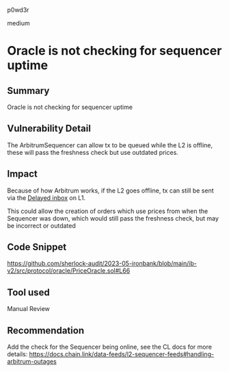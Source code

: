 p0wd3r

medium

# Oracle is not checking for sequencer uptime

## Summary
Oracle is not checking for sequencer uptime
## Vulnerability Detail
The ArbitrumSequencer can allow tx to be queued while the L2 is offline, these will pass the freshness check but use outdated prices.
## Impact
Because of how Arbitrum works, if the L2 goes offline, tx can still be sent via the [Delayed inbox](https://etherscan.io/address/0x4dbd4fc535ac27206064b68ffcf827b0a60bab3f) on L1.

This could allow the creation of orders which use prices from when the Sequencer was down, which would still pass the freshness check, but may be incorrect or outdated
## Code Snippet
https://github.com/sherlock-audit/2023-05-ironbank/blob/main/ib-v2/src/protocol/oracle/PriceOracle.sol#L66
## Tool used

Manual Review

## Recommendation
Add the check for the Sequencer being online, see the CL docs for more details:
https://docs.chain.link/data-feeds/l2-sequencer-feeds#handling-arbitrum-outages
